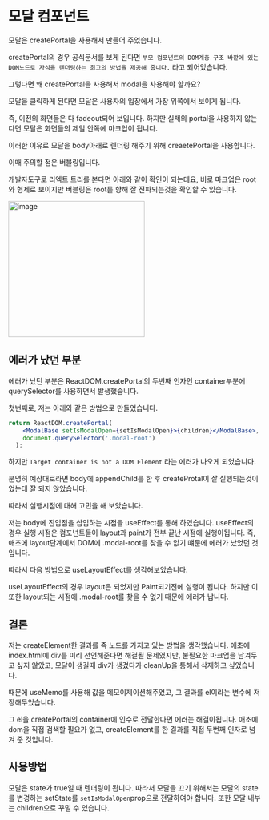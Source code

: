 # 모달 컴포넌트

모달은 createPortal을 사용해서 만들어 주었습니다.

createPortal의 경우 공식문서를 보게 된다면 ```부모 컴포넌트의 DOM계층 구조 바깥에 있는 DOM노드로 자식을 렌더링하는 최고의 방법을 제공해 줍니다.``` 라고 되어있습니다.

그렇다면 왜 createPortal을 사용해서 modal을 사용해야 할까요?

모달을 클릭하게 된다면 모달은 사용자의 입장에서 가장 위쪽에서 보이게 됩니다. 

즉, 이전의 화면들은 다 fadeout되어 보입니다. 하지만 실제의 portal을 사용하지 않는다면 모달은 화면들의 제일 안쪽에 마크업이 됩니다. 

이러한 이유로 모달을 body아래로 렌더링 해주기 위해 creaetePortal을 사용합니다.

이때 주의할 점은 버블링입니다.

개발자도구로 리엑트 트리를 본다면 아래와 같이 확인이 되는데요, 비로 마크업은 root와 형제로 보이지만 버블링은 root를 향해 잘 전파되는것을 확인할 수 있습니다.

<img width="272" alt="image" src="https://user-images.githubusercontent.com/70435257/151651283-2d15c78f-31fe-4847-bcfe-6a2fb3042dec.png">


## 에러가 났던 부분

에러가 났던 부분은  ReactDOM.createPortal의 두번째 인자인 container부분에 querySelector를 사용하면서 발생했습니다.

첫번째로, 저는 아래와 같은 방법으로 만들었습니다.

```jsx
return ReactDOM.createPortal(
    <ModalBase setIsModalOpen={setIsModalOpen}>{children}</ModalBase>,
    document.querySelector('.modal-root')
  );
```

하지만 ```Target container is not a DOM Element``` 라는 에러가 나오게 되었습니다.

분명히 예상대로라면 body에 appendChild를 한 후 createProtal이 잘 실행되는것이었는데 잘 되지 않았습니다.

따라서 실행시점에 대해 고민을 해 보았습니다.

저는 body에 진입점을 삽입하는 시점을 useEffect를 통해 하였습니다. useEffect의 경우 실행 시점은 컴포넌트들이 layout과 paint가 전부 끝난 시점에 실행이됩니다. 즉, 애초에 layout단계에서 DOM에 .modal-root를 찾을 수  없기 떄문에 에러가 났었던 것입니다.

따라서 다음 방법으로 useLayoutEffect를 생각해보았습니다.

useLayoutEffect의 경우 layout은 되었지만 Paint되기전에 실행이 됩니다. 하지만 이 또한 layout되는 시점에 .modal-root를 찾을 수 없기 때문에 에러가 납니다.

## 결론

 저는 createElement한 결과를 즉 노드를 가지고 있는 방법을 생각했습니다. 애초에 index.html에 div를 미리 선언해준다면 해결될 문제였지만, 불필요한 마크업을 남겨두고 싶지 않았고, 모달이 생길때 div가 생겼다가 cleanUp을 통해서 삭제하고 싶었습니다.

 때문에 useMemo를 사용해 값을 메모이제이션해주었고, 그 결과를 el이라는 변수에 저장해두었습니다.

그 el을 createPortal의 container에 인수로 전달한다면 에러는 해결이됩니다. 애초에 dom을 직접 검색할 필요가 없고, createElement를 한 결과를 직접 두번째 인자로 넘겨 준 것입니다.

## 사용방법
모달은 state가 true일 때 렌더링이 됩니다. 따라서 모달을 끄기 위해서는 모달의 state를 변경하는 setState를 ```setIsModalOpen```prop으로 전달하여야 합니다. 또한 모달 내부는 children으로 꾸밀 수 있습니다.
